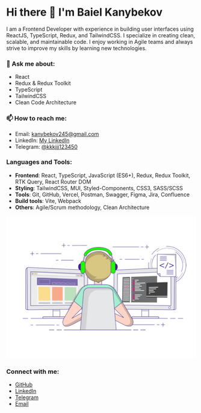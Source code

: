 # Hi there 👋 I'm Baiel Kanybekov

I am a Frontend Developer with experience in building user interfaces using ReactJS, TypeScript, Redux, and TailwindCSS. I specialize in creating clean, scalable, and maintainable code. I enjoy working in Agile teams and always strive to improve my skills by learning new technologies.

### 💬 Ask me about:
- React
- Redux & Redux Toolkit
- TypeScript
- TailwindCSS
- Clean Code Architecture

### 📫 How to reach me:
- Email: [kanybekov245@gmail.com](mailto:kanybekov245@gmail.com)
- LinkedIn: [My LinkedIn](https://linkedin.com/in/kanybekov)
- Telegram: [@kkkjjj123450](https://t.me/kkkjjj123450)

### Languages and Tools:
- **Frontend**: React, TypeScript, JavaScript (ES6+), Redux, Redux Toolkit, RTK Query, React Router DOM
- **Styling**: TailwindCSS, MUI, Styled-Components, CSS3, SASS/SCSS
- **Tools**: Git, GitHub, Vercel, Postman, Swagger, Figma, Jira, Confluence
- **Build tools**: Vite, Webpack
- **Others**: Agile/Scrum methodology, Clean Architecture

<img  src="assets/coding.gif">

### Connect with me:
- [GitHub](https://github.com/bayoDev0kkk)
- [LinkedIn](https://linkedin.com/in/kanybekov)
- [Telegram](https://t.me/kkkjjj123450)
- [Email](mailto:kanybekov245@gmail.com)



